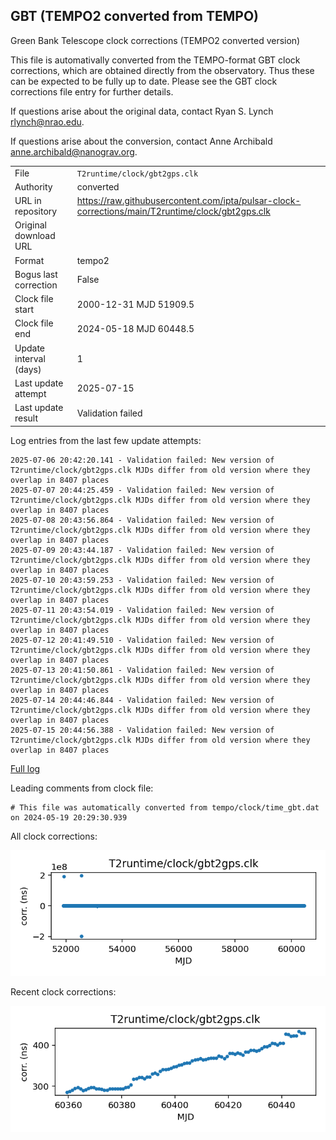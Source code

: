 
## GBT (TEMPO2 converted from TEMPO)

Green Bank Telescope clock corrections (TEMPO2 converted version)

This file is automativally converted from the TEMPO-format GBT
clock corrections, which are obtained directly from the observatory.
Thus these can be expected to be fully up to date. Please see the
GBT clock corrections file entry for further details.

If questions arise about the original data, contact Ryan S. Lynch
<rlynch@nrao.edu>.

If questions arise about the conversion, contact Anne Archibald
<anne.archibald@nanograv.org>.

|     |     |
|:--- |:--- |
| File | `T2runtime/clock/gbt2gps.clk` |
| Authority | converted |
| URL in repository | <https://raw.githubusercontent.com/ipta/pulsar-clock-corrections/main/T2runtime/clock/gbt2gps.clk> |
| Original download URL | <None> |
| Format | tempo2 |
| Bogus last correction | False |
| Clock file start | 2000-12-31 MJD 51909.5 |
| Clock file end | 2024-05-18 MJD 60448.5 |
| Update interval (days) | 1 |
| Last update attempt | 2025-07-15 |
| Last update result | Validation failed |

Log entries from the last few update attempts:
```
2025-07-06 20:42:20.141 - Validation failed: New version of T2runtime/clock/gbt2gps.clk MJDs differ from old version where they overlap in 8407 places
2025-07-07 20:44:25.459 - Validation failed: New version of T2runtime/clock/gbt2gps.clk MJDs differ from old version where they overlap in 8407 places
2025-07-08 20:43:56.864 - Validation failed: New version of T2runtime/clock/gbt2gps.clk MJDs differ from old version where they overlap in 8407 places
2025-07-09 20:43:44.187 - Validation failed: New version of T2runtime/clock/gbt2gps.clk MJDs differ from old version where they overlap in 8407 places
2025-07-10 20:43:59.253 - Validation failed: New version of T2runtime/clock/gbt2gps.clk MJDs differ from old version where they overlap in 8407 places
2025-07-11 20:43:54.019 - Validation failed: New version of T2runtime/clock/gbt2gps.clk MJDs differ from old version where they overlap in 8407 places
2025-07-12 20:41:49.510 - Validation failed: New version of T2runtime/clock/gbt2gps.clk MJDs differ from old version where they overlap in 8407 places
2025-07-13 20:41:50.861 - Validation failed: New version of T2runtime/clock/gbt2gps.clk MJDs differ from old version where they overlap in 8407 places
2025-07-14 20:44:46.844 - Validation failed: New version of T2runtime/clock/gbt2gps.clk MJDs differ from old version where they overlap in 8407 places
2025-07-15 20:44:56.388 - Validation failed: New version of T2runtime/clock/gbt2gps.clk MJDs differ from old version where they overlap in 8407 places
```
[Full log](https://raw.githubusercontent.com/ipta/pulsar-clock-corrections/main/log/T2runtime/clock/gbt2gps.clk.log)

Leading comments from clock file:

    # This file was automatically converted from tempo/clock/time_gbt.dat on 2024-05-19 20:29:30.939



All clock corrections:

![plot of all clock corrections](gbt2gps.clk.png "All corrections")

Recent clock corrections:

![plot of recent clock corrections](gbt2gps.clk.short.png "Recent corrections")

